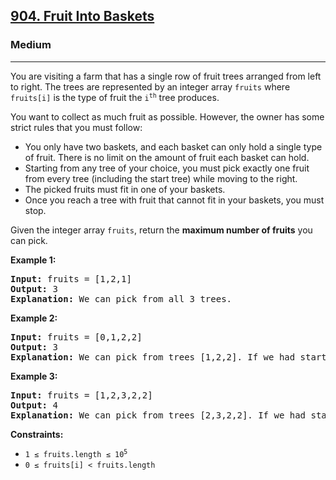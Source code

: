 <h2><a href="https://leetcode.com/problems/fruit-into-baskets/">904. Fruit Into Baskets</a></h2>
<h3>Medium</h3>
<hr>
<div>
<p>You are visiting a farm that has a single row of fruit trees arranged from left to right. The trees are represented by an integer array <code>fruits</code> where <code>fruits[i]</code> is the type of fruit the <code>i<sup>th</sup></code> tree produces.</p>

<p>You want to collect as much fruit as possible. However, the owner has some strict rules that you must follow:</p>
<ul>
  <li>You only have two baskets, and each basket can only hold a single type of fruit. There is no limit on the amount of fruit each basket can hold.</li>
  <li>Starting from any tree of your choice, you must pick exactly one fruit from every tree (including the start tree) while moving to the right.</li>
  <li>The picked fruits must fit in one of your baskets.</li>
  <li>Once you reach a tree with fruit that cannot fit in your baskets, you must stop.</li>
</ul>

<p>Given the integer array <code>fruits</code>, return the <strong>maximum number of fruits</strong> you can pick.</p>

<p><strong class="example">Example 1:</strong></p>
<pre><strong>Input:</strong> fruits = [1,2,1]
<strong>Output:</strong> 3
<strong>Explanation:</strong> We can pick from all 3 trees.
</pre>

<p><strong class="example">Example 2:</strong></p>
<pre><strong>Input:</strong> fruits = [0,1,2,2]
<strong>Output:</strong> 3
<strong>Explanation:</strong> We can pick from trees [1,2,2]. If we had started at the first tree, we would only pick from trees [0,1].
</pre>

<p><strong class="example">Example 3:</strong></p>
<pre><strong>Input:</strong> fruits = [1,2,3,2,2]
<strong>Output:</strong> 4
<strong>Explanation:</strong> We can pick from trees [2,3,2,2]. If we had started at the first tree, we would only pick from trees [1,2].
</pre>

<p><strong>Constraints:</strong></p>
<ul>
  <li><code>1 &le; fruits.length &le; 10<sup>5</sup></code></li>
  <li><code>0 &le; fruits[i] &lt; fruits.length</code></li>
</ul>
</div>
